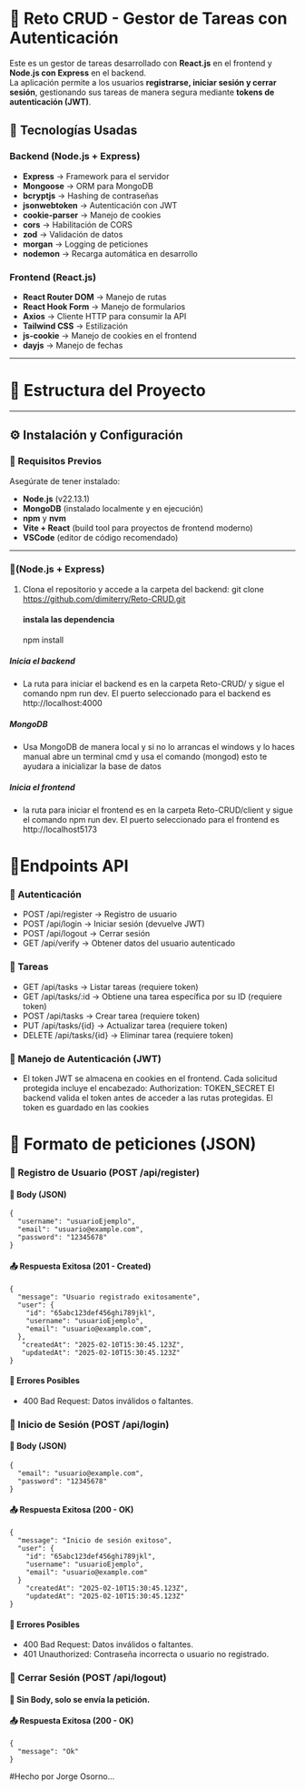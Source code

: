 # 📝 Reto CRUD - Gestor de Tareas con Autenticación

Este es un gestor de tareas desarrollado con **React.js** en el frontend y **Node.js con Express** en el backend.  
La aplicación permite a los usuarios **registrarse, iniciar sesión y cerrar sesión**, gestionando sus tareas de manera segura mediante **tokens de autenticación (JWT)**.  

## 🚀 Tecnologías Usadas  

### Backend (Node.js + Express)  
- **Express** → Framework para el servidor  
- **Mongoose** → ORM para MongoDB  
- **bcryptjs** → Hashing de contraseñas  
- **jsonwebtoken** → Autenticación con JWT  
- **cookie-parser** → Manejo de cookies  
- **cors** → Habilitación de CORS  
- **zod** → Validación de datos  
- **morgan** → Logging de peticiones  
- **nodemon** → Recarga automática en desarrollo  

### Frontend (React.js)  
- **React Router DOM** → Manejo de rutas  
- **React Hook Form** → Manejo de formularios  
- **Axios** → Cliente HTTP para consumir la API  
- **Tailwind CSS** → Estilización  
- **js-cookie** → Manejo de cookies en el frontend  
- **dayjs** → Manejo de fechas  

---

# 📂 Estructura del Proyecto  

___
## ⚙️ Instalación y Configuración  

### 🔧 Requisitos Previos  
Asegúrate de tener instalado:  
- **Node.js** (v22.13.1)  
- **MongoDB** (instalado localmente y en ejecución)  
- **npm** y **nvm**  
- **Vite + React** (build tool para proyectos de frontend moderno)
- **VSCode** (editor de código recomendado)  

---

###  🔹(Node.js + Express)  

1. Clona el repositorio y accede a la carpeta del backend: 
   git clone https://github.com/dimiterry/Reto-CRUD.git
   #### instala las dependencia 
   
   npm install
   
#####    Inicia el backend 

- La ruta para iniciar el backend es en la carpeta Reto-CRUD/
y sigue el comando npm run dev.
El puerto seleccionado para el backend es http://localhost:4000


##### MongoDB

- Usa MongoDB de manera local y si no lo arrancas el windows y lo haces manual abre un terminal cmd y usa el comando (mongod) esto te ayudara a inicializar la base de datos

##### Inicia el frontend 

- la ruta para iniciar el frontend es en la carpeta Reto-CRUD/client
y sigue el comando npm run dev.
El puerto seleccionado para el frontend es http://localhost5173 

#  🚪Endpoints API

### 📌 Autenticación

- POST /api/register → Registro de usuario
- POST /api/login → Iniciar sesión (devuelve JWT)
- POST /api/logout → Cerrar sesión
- GET /api/verify → Obtener datos del usuario autenticado

### 📌 Tareas

- GET /api/tasks → Listar tareas (requiere token)
- GET /api/tasks/:id → Obtiene una tarea específica por su ID (requiere token)
- POST /api/tasks → Crear tarea (requiere token)
- PUT /api/tasks/{id} → Actualizar tarea (requiere token)
- DELETE /api/tasks/{id} → Eliminar tarea (requiere token)

### 🔑 Manejo de Autenticación (JWT)

- El token JWT se almacena en cookies en el frontend.
Cada solicitud protegida incluye el encabezado:
Authorization: TOKEN_SECRET
El backend valida el token antes de acceder a las rutas protegidas.
El token es guardado en las cookies 

# 📌 Formato de peticiones (JSON)
### 🔹 Registro de Usuario (POST /api/register)
#### 📩 Body (JSON)

```
{
  "username": "usuarioEjemplo",
  "email": "usuario@example.com",
  "password": "12345678"
}
```

#### 📤 Respuesta Exitosa (201 - Created)

```
{
  "message": "Usuario registrado exitosamente",
  "user": {
    "id": "65abc123def456ghi789jkl",
    "username": "usuarioEjemplo",
    "email": "usuario@example.com",
  },
   "createdAt": "2025-02-10T15:30:45.123Z",
   "updatedAt": "2025-02-10T15:30:45.123Z"
}

```
#### 📛 Errores Posibles

- 400 Bad Request: Datos inválidos o faltantes.

### 🔹 Inicio de Sesión (POST /api/login)
#### 📩 Body (JSON)

```
{
  "email": "usuario@example.com",
  "password": "12345678"
}
```

#### 📤 Respuesta Exitosa (200 - OK)

```
{
  "message": "Inicio de sesión exitoso",
  "user": {
    "id": "65abc123def456ghi789jkl",
    "username": "usuarioEjemplo",
    "email": "usuario@example.com"
  }
    "createdAt": "2025-02-10T15:30:45.123Z",
    "updatedAt": "2025-02-10T15:30:45.123Z"
}
```
#### 📛 Errores Posibles

- 400 Bad Request: Datos inválidos o faltantes.
- 401 Unauthorized: Contraseña incorrecta o usuario no registrado.


### 🔹 Cerrar Sesión (POST /api/logout)

#### 📩 Sin Body, solo se envía la petición.

#### 📤 Respuesta Exitosa (200 - OK)

```
{
  "message": "Ok"
}
```

#Hecho por Jorge Osorno...






